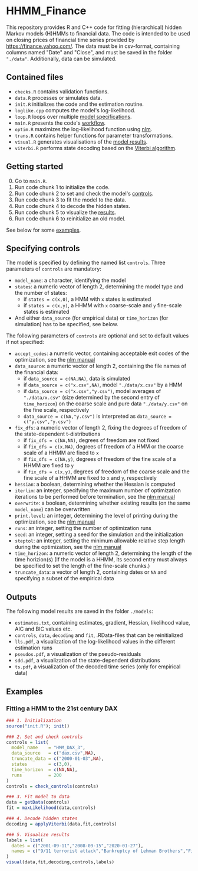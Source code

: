 # HHMM_Finance
This repository provides R and C++ code for fitting (hierarchical) hidden Markov models (H)HMMs to financial data. The code is intended to be used on closing prices of financial time series provided by https://finance.yahoo.com/. The data must be in csv-format, containing columns named "Date" and "Close", and must be saved in the folder `"./data"`. Additionally, data can be simulated.

## Contained files
- `checks.R` contains validation functions.
- `data.R` processes or simulates data.
- `init.R` initializes the code and the estimation routine.
- `loglike.cpp` computes the model's log-likelihood.
- `loop.R` loops over multiple [model specifications](#specifying-controls).
- `main.R` presents the code's [workflow](#getting-started).
- `optim.R` maximizes the log-likelihood function using [nlm](https://stat.ethz.ch/R-manual/R-devel/library/stats/html/nlm.html).
- `trans.R` contains helper functions for parameter transformations.
- `visual.R` generates visualisations of the [model results](#outputs).
- `viterbi.R` performs state decoding based on the [Viterbi algorithm](https://en.wikipedia.org/wiki/Viterbi_algorithm).

## Getting started
0. Go to `main.R`.
1. Run code chunk 1 to initialize the code.
2. Run code chunk 2 to set and check the model's [controls](#specifying-controls).
3. Run code chunk 3 to fit the model to the data.
4. Run code chunk 4 to decode the hidden states.
5. Run code chunk 5 to visualize the [results](#outputs). 
6. Run code chunk 6 to reinitialize an old model.

See below for some [examples](#examples).

## Specifying controls
The model is specified by defining the named list `controls`. Three parameters of `controls` are mandatory:
- `model_name`: a character, identifying the model
- `states`: a numeric vector of length 2, determining the model type and the number of states:
   - if `states = c(x,0)`, a HMM with `x` states is estimated
   - if `states = c(x,y)`, a HHMM with `x` coarse-scale and `y` fine-scale states is estimated
- And either `data_source` (for empirical data) or `time_horizon` (for simulation) has to be specified, see below.

The following parameters of `controls` are optional and set to default values if not specified:
- `accept_codes`: a numeric vector, containing acceptable exit codes of the optimization, see the [nlm manual](https://stat.ethz.ch/R-manual/R-devel/library/stats/html/nlm.html)
- `data_source`: a numeric vector of length 2, containing the file names of the financial data:
   - if `data_source = c(NA,NA)`, data is simulated
   - if `data_source = c("x.csv",NA)`, model `"./data/x.csv"` by a HMM
   - if `data_source = c("x.csv","y.csv")`, model averages of `"./data/x.csv"` (size determined by the second entry of `time_horizon`) on the coarse scale and pure data `"./data/y.csv"` on the fine scale, respectively
   - `data_source = c(NA,"y.csv")` is interpreted as `data_source = c("y.csv","y.csv")`
- `fix_dfs`: a numeric vector of length 2, fixing the degrees of freedom of the state-dependent t-distributions
   - if `fix_dfs = c(NA,NA)`, degrees of freedom are not fixed
   - if `fix_dfs = c(x,NA)`, degrees of freedom of a HMM or the coarse scale of a HHMM are fixed to `x`
   - if `fix_dfs = c(NA,y)`, degrees of freedom of the fine scale of a HHMM are fixed to `y`
   - if `fix_dfs = c(x,y)`, degrees of freedom of the coarse scale and the fine scale of a HHMM are fixed to `x` and `y`, respectively 
- `hessian`: a boolean, determining whether the Hessian is computed
- `iterlim`: an integer, specifying the maximum number of optimization iterations to be performed before termination, see the [nlm manual](https://stat.ethz.ch/R-manual/R-devel/library/stats/html/nlm.html)
- `overwrite`: a boolean, determining whether existing results (on the same `model_name`) can be overwritten
- `print.level`: an integer, determining the level of printing during the optimization, see the [nlm manual](https://stat.ethz.ch/R-manual/R-devel/library/stats/html/nlm.html)
- `runs`: an integer, setting the number of optimization runs
- `seed`: an integer, setting a seed for the simulation and the initialization
- `steptol`: an integer, setting the minimum allowable relative step length during the optimization, see the [nlm manual](https://stat.ethz.ch/R-manual/R-devel/library/stats/html/nlm.html)
- `time_horizon`: a numeric vector of length 2, determining the length of the time horizion(s) (If the model is a HHMM, its second entry must always be specified to set the length of the fine-scale chunks.)
- `truncate_data`: a vector of length 2, containing dates or `NA` and specifying a subset of the empirical data

## Outputs
The following model results are saved in the folder `./models`:
- `estimates.txt`, containing estimates, gradient, Hessian, likelihood value, AIC and BIC values etc.
- `controls`, `data`, `decoding` and `fit`, .RData-files that can be reinitialized
- `lls.pdf`, a visualization of the log-likelihood values in the different estimation runs
- `pseudos.pdf`, a visualization of the pseudo-residuals
- `sdd.pdf`, a visualization of the state-dependent distributions
- `ts.pdf`, a visualization of the decoded time series (only for empirical data)

## Examples
### Fitting a HMM to the 21st century DAX
```R
### 1. Initialization
source("init.R"); init()

### 2. Set and check controls
controls = list(
  model_name    = "HMM_DAX_3",        
  data_source   = c("dax.csv",NA),
  truncate_data = c("2000-01-03",NA), 
  states        = c(3,0),
  time_horizon  = c(NA,NA),
  runs          = 200
)
controls = check_controls(controls)

### 3. Fit model to data
data = getData(controls)
fit = maxLikelihood(data,controls)

### 4. Decode hidden states
decoding = applyViterbi(data,fit,controls)

### 5. Visualize results
labels = list(
  dates = c("2001-09-11","2008-09-15","2020-01-27"),
  names = c("9/11 terrorist attack","Bankruptcy of Lehman Brothers","First COVID-19 case in Germany")
)
visual(data,fit,decoding,controls,labels)
```
